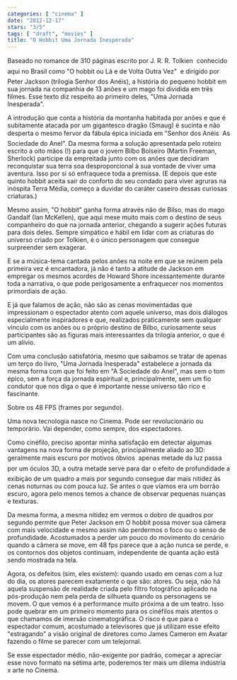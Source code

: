 ```yaml
---
categories: [ "cinema" ]
date: "2012-12-17"
stars: "3/5"
tags: [ "draft", "movies" ]
title: "O Hobbit Uma Jornada Inesperada"
---
```

Baseado no romance de 310 páginas escrito por J. R. R. Tolkien 
conhecido aqui no Brasil como "O hobbit ou Lá e de Volta Outra Vez" 
e dirigido por Peter Jackson (trilogia Senhor dos Anéis), a história
do pequeno hobbit em sua jornada na companhia de 13 anões e um mago
foi dividida em três filmes. Esse texto diz respeito ao primeiro deles,
"Uma Jornada Inesperada".

A introdução que conta a história da montanha habitada por anões e
que é subitamente atacada por um gigantesco dragão (Smaug) é sucinta
e não desperta o mesmo fervor da fábula épica iniciada em "Senhor dos
Anéis  As Sociedade do Anel". Da mesma forma a solução apresentada
pelo roteiro escrito a oito mãos (!) para que o jovem Bilbo Bolseiro
(Martin Freeman, Sherlock) participe da empreitada junto com os anões
que decidiram reconquistar sua terra soa desproporcional à sua vontade
de viver uma aventura. Isso por si só enfraquece toda a premissa. (E
depois que este quinto hobbit aceita sair do conforto do seu condado para
viver agruras na inóspita Terra Média, começo a duvidar do caráter
caseiro dessas curiosas criaturas.)

Mesmo assim, "O hobbit" ganha forma através não de Bilso, mas do mago
Gandalf (Ian McKellen), que aqui mexe muito mais com o destino de seus
companheiro do que na jornada anterior, chegando a sugerir ações
futuras para dois deles. Sempre simpático e hábil em lidar com as
criaturas do universo criado por Tolkien, é o único personagem que
consegue surpreender sem exagerar.

E se a música-tema cantada pelos anões na noite em que se reúnem pela
primeira vez é encantadora, já não é tanto a atitude de Jackson
em empregar os mesmos acordes de Howard Shore incessantemente durante
toda a narrativa, o que pode perigosamente a enfraquecer nos momentos
primordiais de ação.

E já que falamos de ação, não são as cenas movimentadas que
impressionam o espectador atento com aquele universo, mas dois diálogos
especialmente inspiradores e que, realizados praticamente sem qualquer
vínculo com os anões ou o próprio destino de Bilbo, curiosamente seus
participantes são as figuras mais interessantes da trilogia anterior,
o que é um alívio.

Com uma conclusão satisfatória, mesmo que saibamos se tratar de apenas
um terço do livro, "Uma Jornada Inesperada" estabelece a jornada da mesma
forma com que foi feito em "A Sociedade do Anel", mas sem o tom épico,
sem a força da jornada espiritual e, principalmente, sem um fio condutor
que nos diga o que é importante nesse universo tão rico e fascinante.

Sobre os 48 FPS (frames por segundo).

Uma nova tecnologia nasce no Cinema. Pode ser revolucionário ou
temporário. Vai depender, como sempre, dos espectadores.

Como cinéfilo, preciso apontar minha satisfação em detectar algumas
vantagens na nova forma de projeção, principalmente aliado ao 3D:
geralmente mais escuro por motivos óbvios  apenas metade da luz
passa por um óculos 3D, a outra metade serve para dar o efeito de
profundidade  a exibição de um quadro a mais por segundo consegue
dar mais nitidez às cenas noturnas ou com pouca luz. Se antes o que
víamos era um borrão escuro, agora pelo menos temos a chance de observar
pequenas nuanças e texturas.

Da mesma forma, a mesma nitidez em vermos o dobro de quadros por
segundo permite que Peter Jackson em O hobbit possa mover sua câmera
com mais velocidade e mesmo assim não perdermos o foco ou o senso de
profundidade. Acostumados a perder um pouco do movimento do cenário
quando a câmera se move, em 48 fps parece que a ação nunca se perde,
e os contornos dos objetos continuam, independente de quanta ação
está sendo mostrada na tela.

Agora, os defeitos (sim, eles existem): quando usado em cenas com a luz do
dia, os atores parecem exatamente o que são: atores. Ou seja, não há
aquela suspensão de realidade criada pelo filtro fotográfico aplicado
na pós-produção nem pela perda de silhueta quando os personagens se
movem. O que vemos é a performance muito próxima a de um teatro. Isso
pode quebrar em um primeiro momento para os cinéfilos mais atentos o que
chamamos de imersão cinematográfica. O risco é que para o espectador
comum, acostumado a televisores que já utilizam esse efeito "estragando"
a visão original de diretores como James Cameron em Avatar fazendo o
filme se parecer com um telejornal.

Se esse espectador médio, não-exigente por padrão, começar a apreciar
esse novo formato na sétima arte, poderemos ter mais um dilema indústria
x arte no Cinema.

